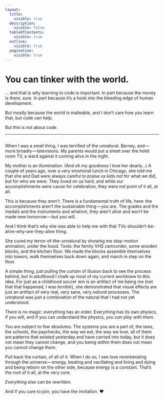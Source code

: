 ```yaml
---
layout:
  title:
    visible: true
  description:
    visible: false
  tableOfContents:
    visible: true
  outline:
    visible: true
  pagination:
    visible: true
---
```


# You can tinker with the world.

… and that is why learning to code is important. In part because the money is there, sure. In part because it’s a hook into the bleeding edge of human development.

But mostly because the world is malleable, and I don’t care how you learn that, but code can help.

But this is not about code.

***

<figure><img src="https://images.squarespace-cdn.com/content/v1/5990d0a46f4ca37e4c9886bc/1502743196354-JGIMXBB5JWGHPHNIZ1E3/image-asset.jpeg" alt=""><figcaption></figcaption></figure>

When I was a small thing, I was terrified of the unnatural. Barney, and — more broadly — televisions. My parents would put a sheet over the hotel room TV, a ward against it coming alive in the night.

My mother is an _illumination_. (And oh my goodness I love her dearly…) A couple of years ago, over a very emotional lunch in Chicago, she told me that she and Dad were always careful to praise us kids _not_ for what we did, but for who we were. They loved on us hard, and while our accomplishments were cause for celebration, they were not point of it all, at all.

This is because they _aren’t_. There is a fundamental truth of life, here: the accomplishments aren’t the sustainable thing — _you_ are. The grades and the medals and the instruments and whatnot, they aren’t alive and won’t be made new tomorrow — but _you_ will.

And I think that’s why she was able to help me with that TVs-shouldn’t-be-alive-why-are-they-alive thing.

She cured my terror-of-the-unnatural by showing me stop-motion animation, under the hood. Tools: the family VHS camcorder, some wooden blocks, and the kitchen floor. We made the blocks assemble themselves into towers, walk themselves back down again, and march in step on the floor.

A simple thing, just pulling the curtain of illusion back to see the process behind, but in adulthood I chalk up most of my current worldview to this idea. For just as a childhood soccer win is an artifact of me being me (not that that happened, I was _terrible_), she demonstrated that visual effects are just an artifact of very real, very sane, very _natural_ processes. The unnatural was just a combination of the natural that I had not yet understood.

There is no magic: everything has an order. Everything has its own physics, if you will, and if you can understand the physics, _you can play with them_.

You are subject to few absolutes. The systems you are a part of, the laws, the schools, the paychecks, the way we eat, the way we love, all of them are patterns that existed yesterday and have carried into today, but it does not mean they cannot change, and you being within them does not mean you cannot change them.

Pull back the curtain, of all of it. When I do so, I see love reverberating through the universe — energy, beating and vacillating and living and dying and being reborn on the other side, because energy is a constant. That’s the root of it all, at the very core.

_Everything else can be rewritten._

And if you care to join, you have the invitation. ❤️

<figure><img src="https://images.squarespace-cdn.com/content/v1/5990d0a46f4ca37e4c9886bc/1502743212443-D00W5BIH3W05J0O3UH99/image-asset.jpeg" alt=""><figcaption></figcaption></figure>
